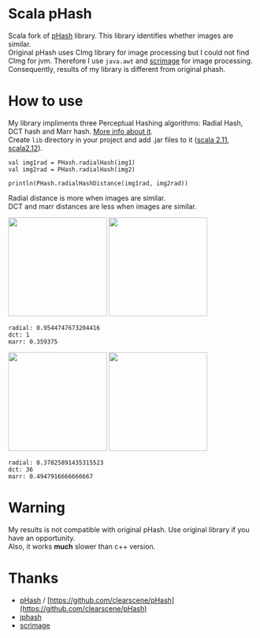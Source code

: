 # Scala pHash

Scala fork of [pHash](http://phash.org) library. This library identifies whether images are similar.  
Original pHash uses CImg library for image processing but I could not find CImg for jvm. Therefore I use ```java.awt``` and [scrimage](https://github.com/sksamuel/scrimage) for image processing. Consequently, results of my library is different from original phash.  
# How to use
My library impliments three Perceptual Hashing algorithms: Radial Hash, DCT hash and Marr hash. [More info about it](http://www.phash.org/docs/pubs/thesis_zauner.pdf).  
Create ```lib``` directory in your project and add .jar files to it ([scala 2.11](https://github.com/poslegm/scala-phash/tree/master/jars/2.11), [scala2.12](https://github.com/poslegm/scala-phash/tree/master/jars/2.12)).
```
val img1rad = PHash.radialHash(img1)
val img2rad = PHash.radialHash(img2)

println(PHash.radialHashDistance(img1rad, img2rad))
```

Radial distance is more when images are similar.  
DCT and marr distances are less when images are similar. 

<img width='200px' src='https://github.com/poslegm/scala-phash/blob/master/src/test/resources/example2.jpg'>
<img width='200px' src='https://github.com/poslegm/scala-phash/blob/master/src/test/resources/example4.jpg'>

```
radial: 0.9544747673204416
dct: 1
marr: 0.359375
```

<img width='200px' src='https://github.com/poslegm/scala-phash/blob/master/src/test/resources/1.jpg'>
<img width='200px' src='https://github.com/poslegm/scala-phash/blob/master/src/test/resources/2.jpg'>

```
radial: 0.37825891435315523
dct: 36
marr: 0.4947916666666667
```

# Warning
My results is not compatible with original pHash. Use original library if you have an opportunity.  
Also, it works **much** slower than c++ version.
# Thanks
* [pHash](http://phash.org) / [https://github.com/clearscene/pHash](https://github.com/clearscene/pHash) 
* [jphash](https://github.com/pragone/jphash)
* [scrimage](https://github.com/sksamuel/scrimage)
